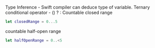 Type Inference - Swift compiler can deduce type of variable.
Ternary conditional operator - (<CONDITION>) ? <TRUE VALUE> : <FALSE VALUE>
Countable closed range
``` swift
let closedRange = 0...5
```
countable half-open range
``` swift
let halfOpenRange = 0..<5
```
